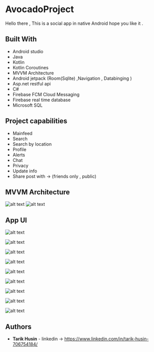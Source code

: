 # AvocadoProject


Hello there ,
This is a social app in native Android hope you like it .

## Built With

* Android studio 
* Java
* Kotlin
* Kotlin Coroutines
* MVVM Architecture
* Android jetpack (Room(Sqlite) ,Navigation , Databinging )
* Asp.net restful api
* C#
* Firebase FCM Cloud Messaging
* Firebase real time database
* Microsoft SQL



## Project capabilities
* Mainfeed
* Search
* Search by location
* Profile
* Alerts
* Chat
* Privacy
* Update info
* Share post with -> (friends only , public)





## MVVM Architecture

![alt text](https://developer.android.com/topic/libraries/architecture/images/final-architecture.png)
![alt text](https://venturebeat.com/wp-content/uploads/2019/05/android-jetpack-logo.png?fit=400%2C200&strip=all)


## App UI
![alt text](https://g.top4top.io/p_1501mjamb1.png)

![alt text](https://k.top4top.io/p_1501wsan17.png)

![alt text](https://i.top4top.io/p_1501x4n215.png)

![alt text](https://e.top4top.io/p_15015by651.png)

![alt text](https://f.top4top.io/p_15017fiq22.png)

![alt text](https://g.top4top.io/p_15017tlf83.png)

![alt text](https://h.top4top.io/p_1501xe4ii4.png)

![alt text](https://j.top4top.io/p_1501xmnfb6.png)

![alt text](https://l.top4top.io/p_1501h9x468.png)


## Authors

* **Tarik Husin**  - linkedin -> https://www.linkedin.com/in/tarik-husin-706754184/
